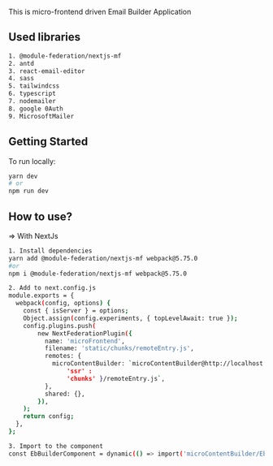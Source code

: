 This is micro-frontend driven Email Builder Application

## Used libraries

```bash
1. @module-federation/nextjs-mf
2. antd
3. react-email-editor
4. sass
5. tailwindcss
6. typescript
7. nodemailer
8. google 0Auth
9. MicrosoftMailer
```

## Getting Started

To run locally:

```bash
yarn dev
# or
npm run dev
```

## How to use?

=> With NextJs

```bash
1. Install dependencies
yarn add @module-federation/nextjs-mf webpack@5.75.0
#or
npm i @module-federation/nextjs-mf webpack@5.75.0

2. Add to next.config.js
module.exports = {
  webpack(config, options) {
	const { isServer } = options;
	Object.assign(config.experiments, { topLevelAwait: true });
	config.plugins.push(
		new NextFederationPlugin({
		  name: 'microFrontend',
		  filename: 'static/chunks/remoteEntry.js',
		  remotes: {
			microContentBuilder: `microContentBuilder@http://localhost:7100/_next/static/${ isServer ?
				'ssr' :
				'chunks' }/remoteEntry.js`,
		  },
		  shared: {},
		}),
	);
	return config;
  },
};

3. Import to the component
const EbBuilderComponent = dynamic(() => import('microContentBuilder/EbBuilderComponent'), {ssr: false})
```
